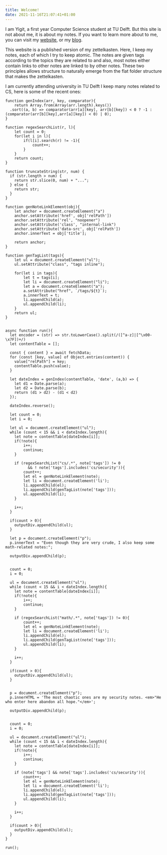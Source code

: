 ```yaml
---
title: Welcome!
date: 2021-11-16T21:07:41+01:00
---
```


I am Yigit, a first year Computer Science student at TU Delft. But this site is
not about me, it is about my notes. If you want to learn more about to me, you
can visit my [website](https://yigitcolakoglu.com), or my
[blog](https://fr1nge.xyz).

This website is a published version of my zettelkasten. Here, I keep my notes,
each of which I try to keep atomic. The notes are given tags according to the
topics they are related to and also, most notes either contain links to other
notes are linked to by other notes. These two principles allows structure to
naturally emerge from the flat folder structure that makes the zettelkasten.

I am currently attending university in TU Delft I keep many notes related to
CS, here is some of the recent ones:


```js-block
function genIndex(arr, key, comparator){
	return Array.from(Array(arr.length).keys())
  .sort((a, b) => comparator(arr[a][key], arr[b][key]) < 0 ? -1 : (comparator(arr[b][key],arr[a][key]) < 0) | 0);
}

function regexSearchList(r, l){
	let count = 0;
	for(let i in l){
		if(l[i].search(r) != -1){
			count++;
		}
	}
	return count;
}

function truncateString(str, num) {
  if (str.length > num) {
    return str.slice(0, num) + "...";
  } else {
    return str;
  }
}

function genNoteLinkElement(obj){
	let anchor = document.createElement("a") 
	anchor.setAttribute('href', obj['relPath'])
	anchor.setAttribute('rel', "noopener") 
	anchor.setAttribute('class', "internal-link")
	anchor.setAttribute('data-src', obj['relPath'])
	anchor.innerText = obj['title'];

	return anchor;
}

function genTagList(tags){
	let ul = document.createElement("ul");
	ul.setAttribute("class", "tags inline");
	
	for(let i in tags){
		let t = tags[i];
		let li = document.createElement("li");
		let a = document.createElement("a");
		a.setAttribute("href", `/tags/${t}`);
		a.innerText = t;
		li.appendChild(a);
		ul.appendChild(li);
	}
	return ul;
}


async function run(){
  let encoder = (str) => str.toLowerCase().split(/([^a-z]|[^\x00-\x7F])+/)
  let contentTable = [];

  const { content } = await fetchData;
  for (const [key, value] of Object.entries(content)) {
  	value["relPath"] = key; 
  	contentTable.push(value);
  }
  
  let dateIndex = genIndex(contentTable, 'date', (a,b) => {
  	let d1 = Date.parse(a);
	let d2 = Date.parse(b);
	return (d1 > d2) - (d1 < d2)
  });
  
  dateIndex.reverse();
  
  let count = 0;
  let i = 0;
  
  let ul = document.createElement("ul");
  while (count < 15 && i < dateIndex.length){
  	let note = contentTable[dateIndex[i]];
	if(!note){
		i++;
		continue;
	}
	
	if (regexSearchList("cs/.*", note['tags']) != 0
	      && ! note['tags'].includes('cs/security')){
		count++;
		let el = genNoteLinkElement(note);
		let li = document.createElement('li');
		li.appendChild(el);
		li.appendChild(genTagList(note['tags']));
		ul.appendChild(li);
	}
	
	i++;
  }
	
  if(count > 0){
  	outputDiv.appendChild(ul);
  }
  
  let p = document.createElement("p");
  p.innerText = "Even though they are very crude, I also keep some math-related notes:";
  
  outputDiv.appendChild(p);
	
  
  count = 0;
  i = 0;
  
  ul = document.createElement("ul");
  while (count < 15 && i < dateIndex.length){
  	let note = contentTable[dateIndex[i]];
	if(!note){
		i++;
		continue;
	}
	
	if (regexSearchList("math/.*", note['tags']) != 0){
		count++;
		let el = genNoteLinkElement(note);
		let li = document.createElement('li');
		li.appendChild(el);
		li.appendChild(genTagList(note['tags']));
		ul.appendChild(li);
	}
	
	i++;
  }
	
  if(count > 0){
  	outputDiv.appendChild(ul);
  }
  
   
  p = document.createElement("p");
  p.innerHTML = 'The most chaotic ones are my security notes. <em>"He who enter here abandon all hope."</em>';
  
  outputDiv.appendChild(p);
	
  
  count = 0;
  i = 0;
  
  ul = document.createElement("ul");
  while (count < 15 && i < dateIndex.length){
  	let note = contentTable[dateIndex[i]];
	if(!note){
		i++;
		continue;
	}
	
	if (note['tags'] && note['tags'].includes('cs/security')){
		count++;
		let el = genNoteLinkElement(note);
		let li = document.createElement('li');
		li.appendChild(el);
		li.appendChild(genTagList(note['tags']));
		ul.appendChild(li);
	}
	
	i++;
  }
	
  if(count > 0){
  	outputDiv.appendChild(ul);
  }
}

run();
```
